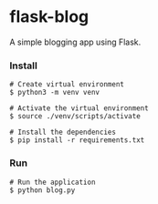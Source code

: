 # flask-blog

A simple blogging app using Flask.

### Install
```
# Create virtual environment
$ python3 -m venv venv

# Activate the virtual environment
$ source ./venv/scripts/activate

# Install the dependencies
$ pip install -r requirements.txt
```

### Run
```
# Run the application
$ python blog.py
```